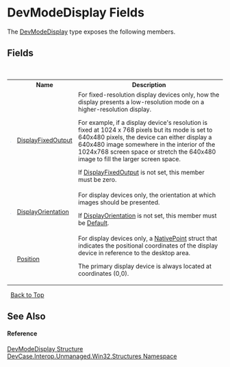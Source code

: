 # DevModeDisplay Fields
 

The <a href="T_DevCase_Interop_Unmanaged_Win32_Structures_DevModeDisplay">DevModeDisplay</a> type exposes the following members.


## Fields
&nbsp;<table><tr><th></th><th>Name</th><th>Description</th></tr><tr><td>![Public field](media/pubfield.gif "Public field")</td><td><a href="F_DevCase_Interop_Unmanaged_Win32_Structures_DevModeDisplay_DisplayFixedOutput">DisplayFixedOutput</a></td><td>
For fixed-resolution display devices only, how the display presents a low-resolution mode on a higher-resolution display. 

 For example, if a display device's resolution is fixed at 1024 x 768 pixels but its mode is set to 640x480 pixels, the device can either display a 640x480 image somewhere in the interior of the 1024x768 screen space or stretch the 640x480 image to fill the larger screen space. 

 If <a href="T_DevCase_Interop_Unmanaged_Win32_Enums_DeviceModeFields">DisplayFixedOutput</a> is not set, this member must be zero.</td></tr><tr><td>![Public field](media/pubfield.gif "Public field")</td><td><a href="F_DevCase_Interop_Unmanaged_Win32_Structures_DevModeDisplay_DisplayOrientation">DisplayOrientation</a></td><td>
For display devices only, the orientation at which images should be presented. 

 If <a href="T_DevCase_Interop_Unmanaged_Win32_Enums_DeviceModeFields">DisplayOrientation</a> is not set, this member must be <a href="T_DevCase_Interop_Unmanaged_Win32_Enums_DeviceModeDisplayOrientation">Default</a>.</td></tr><tr><td>![Public field](media/pubfield.gif "Public field")</td><td><a href="F_DevCase_Interop_Unmanaged_Win32_Structures_DevModeDisplay_Position">Position</a></td><td>
For display devices only, a <a href="T_DevCase_Interop_Unmanaged_Win32_Structures_NativePoint">NativePoint</a> struct that indicates the positional coordinates of the display device in reference to the desktop area. 

 The primary display device is always located at coordinates (0,0).</td></tr></table>&nbsp;
<a href="#devmodedisplay-fields">Back to Top</a>

## See Also


#### Reference
<a href="T_DevCase_Interop_Unmanaged_Win32_Structures_DevModeDisplay">DevModeDisplay Structure</a><br /><a href="N_DevCase_Interop_Unmanaged_Win32_Structures">DevCase.Interop.Unmanaged.Win32.Structures Namespace</a><br />